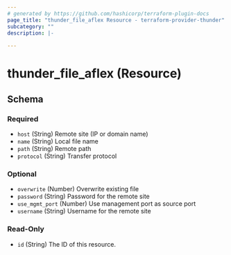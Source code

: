 ```yaml
---
# generated by https://github.com/hashicorp/terraform-plugin-docs
page_title: "thunder_file_aflex Resource - terraform-provider-thunder"
subcategory: ""
description: |-
  
---
```


# thunder_file_aflex (Resource)





<!-- schema generated by tfplugindocs -->
## Schema

### Required

- `host` (String) Remote site (IP or domain name)
- `name` (String) Local file name
- `path` (String) Remote path
- `protocol` (String) Transfer protocol

### Optional

- `overwrite` (Number) Overwrite existing file
- `password` (String) Password for the remote site
- `use_mgmt_port` (Number) Use management port as source port
- `username` (String) Username for the remote site

### Read-Only

- `id` (String) The ID of this resource.


